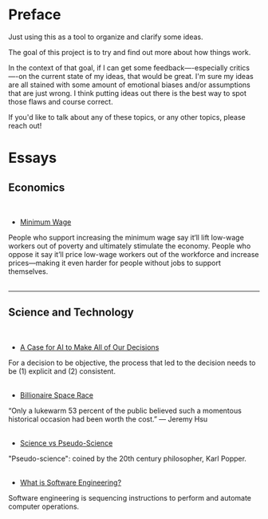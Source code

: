 # Preface

Just using this as a tool to organize and clarify some ideas.

The goal of this project is to try and find out more about how things work. 

In the context of that goal, if I can get some feedback—-especially critics—-on the current state of my ideas, that would be great. I'm sure my ideas are all stained with some amount of emotional biases and/or assumptions that are just wrong. I think putting ideas out there is the best way to spot those flaws and course correct. 

If you'd like to talk about any of these topics, or any other topics, please reach out! 

# Essays

## Economics
<br />

- <a href="https://github.com/ilhamkabir/essays/blob/main/Economics/minimum-wage.pdf">
    Minimum Wage
</a>
    People who support increasing the minimum wage say it‘ll lift low-wage workers out of poverty and ultimately stimulate the economy. People who oppose it say it’ll price low-wage workers out of the workforce and increase prices—making it even harder for people without jobs to support themselves.
<br /><br />

<hr />

## Science and Technology
<br />

- <a href="https://github.com/ilhamkabir/essays/blob/main/Science%20and%20Technology/a-case-for-ai-to-make-all-of-our-decisions.pdf">
    A Case for AI to Make All of Our Decisions
</a>
    For a decision to be objective, the process that led to the decision needs to be (1) explicit and (2) consistent. 
<br /><br />

- <a href="https://github.com/ilhamkabir/essays/blob/main/Science%20and%20Technology/billionaire-space-race.pdf">
    Billionaire Space Race
</a>
    “Only a lukewarm 53 percent of the public believed such a momentous historical occasion had been worth the cost.”
    — Jeremy Hsu
<br /><br />

- <a href="https://github.com/ilhamkabir/essays/blob/main/Science%20and%20Technology/science-v-pseudo-science.pdf">
    Science vs Pseudo-Science
</a>
    "Pseudo-science": coined by the 20th century philosopher, Karl Popper.
<br /><br />

- <a href="https://github.com/ilhamkabir/essays/blob/main/Science%20and%20Technology/what-is-software-engineering.pdf">
    What is Software Engineering?
</a>
    Software engineering is sequencing instructions to perform and automate computer operations. 
<br /><br />
